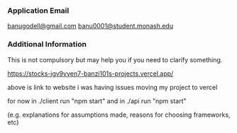 ### Application Email

banugodell@gmail.com
banu0001@student.monash.edu

### Additional Information
This is not compulsory but may help you if you need to clarify something.

https://stocks-jgv9vyen7-banzi101s-projects.vercel.app/

above is link to website
i was having issues moving my project to vercel

for now in ./client run "npm start" and in ./api run "npm start"

(e.g. explanations for assumptions made, reasons for choosing frameworks, etc)
